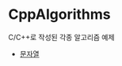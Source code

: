 # CppAlgorithms
C/C++로 작성된 각종 알고리즘 예제
- [문자열](https://github.com/kmc7468/CppAlgorithms/tree/master/String)